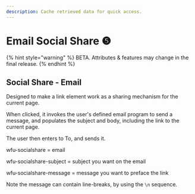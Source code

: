 ```yaml
---
description: Cache retrieved data for quick access.
---
```


# Email Social Share ❺

{% hint style="warning" %}
BETA. Attributes & features may change in the final release.&#x20;
{% endhint %}



## Social Share - Email

Designed to make a link element work as a sharing mechanism for the current page.

When clicked, it invokes the user's defined email program to send a message, and populates the subject and body, including the link to the current page.

The user then enters to To, and sends it.&#x20;

wfu-socialshare = email

wfu-socialshare-subject = subject you want on the email

wfu-socialshare-message = message you want to preface the link



Note the message can contain line-breaks, by using the `\n` sequence.&#x20;
